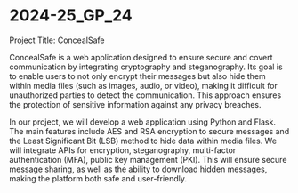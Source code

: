 # 2024-25_GP_24
Project Title: ConcealSafe

ConcealSafe is a web application designed to ensure secure and covert communication by integrating cryptography and steganography. Its goal is to enable users to not only encrypt their messages but also hide them within media files (such as images, audio, or video), making it difficult for unauthorized parties to detect the communication. This  approach ensures the protection of sensitive information against any privacy breaches.

In our project, we will develop a web application using Python and Flask. The main features include AES and RSA encryption to secure messages and the Least Significant Bit (LSB) method to hide data within media files. We will integrate APIs for encryption, steganography, multi-factor authentication (MFA), public key management (PKI). This will ensure secure message sharing, as well as the ability to download hidden messages, making the platform both safe and user-friendly.






